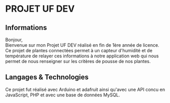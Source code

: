 # PROJET UF DEV  

## Informations   
Bonjour,  
Bienvenue sur mon Projet UF DEV réalisé en fin de 1ère année de licence.
Ce projet de plantes connectées permet à un capteur d'humidité et de température de relayer ces informations à notre application web qui nous permet de nous renseigner sur les critères de pousse de nos plantes.

## Langages & Technologies  
Ce projet fut réalisé avec Arduino et adafruit ainsi qu'avec une API concu en JavaScript, PHP et avec une base de données MySQL.

